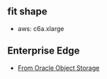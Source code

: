 ## fit shape
- aws: c6a.xlarge

## Enterprise Edge
- [From Oracle Object Storage](https://objectstorage.ap-seoul-1.oraclecloud.com/n/cn9yc2hk0gzg/b/windows-server/o/MicrosoftEdgeEnterpriseX64.msi)
